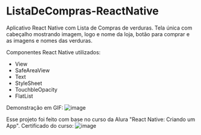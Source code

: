 # ListaDeCompras-ReactNative
Aplicativo React Native com Lista de Compras de verduras.
Tela única com cabeçalho mostrando imagem, logo e nome da loja, botão para comprar e as imagens e nomes das verduras.

Componentes React Native utilizados:
 - View
 - SafeAreaView
 - Text
 - StyleSheet
 - TouchbleOpacity
 - FlatList
 
 Demonstração em GIF:
 ![image](https://i.imgur.com/VognnNW.gif)
 
 Esse projeto foi feito com base no curso da Alura "React Native: Criando um App".
 Certificado do curso:
 ![image](https://i.imgur.com/iBnaftY.png)
